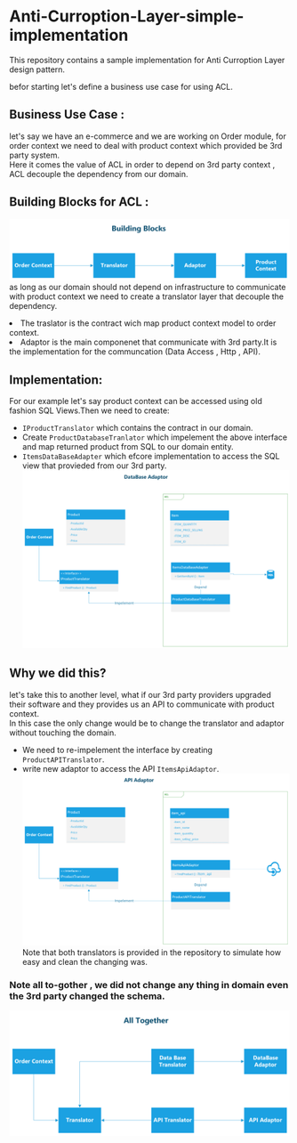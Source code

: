 # Anti-Curroption-Layer-simple-implementation
This repository contains a sample implementation for Anti Curroption Layer design pattern.<br/>

befor starting let's define a business use case for using ACL. <br/>

## Business Use Case :
let's say we have an e-commerce and we are working on Order module, for order context we need to deal with product context which provided be 3rd party system.<br/>
Here it comes the value of ACL in order to depend on 3rd party context , ACL decouple the dependency from our domain. <br/>

## Building Blocks for ACL :

![alt text](https://github.com/mfaddo/Anti-Curroption-Layer-simple-implementation/blob/master/ACL-%20Diagram%20(1).png)
as long as our domain should not depend on infrastructure to communicate with product context we need to create a translator layer that decouple the dependency. 
<li>The traslator is the contract wich map product context model to order context.</li>
<li>Adaptor is the main componenet that communicate with 3rd party.It is the implementation for the communcation (Data Access , Http , API).</li>

## Implementation:
For our example let's say product context can be accessed using old fashion SQL Views.Then we need to create:

- `IProductTranslator` which contains the contract in our domain.
- Create `ProductDatabaseTranlator` which impelement the above interface and map returned product from SQL to our domain entity.
- `ItemsDataBaseAdapter` which efcore implementation to access the SQL view that provieded from our 3rd party.
![alt_text](https://github.com/mfaddo/Anti-Curroption-Layer-simple-implementation/blob/master/ACL-Db-Adapter.png)
## Why we did this?
let's take this to another level, what if our 3rd party providers upgraded their software and they provides us an API to communicate with product context.<br/>
In this case the only change would be to change the translator and adaptor without touching the domain. 
- We need to re-impelement the interface by creating `ProductAPITranslator`.
- write new adaptor to access the API `ItemsApiAdaptor`. 
![alt_text](https://github.com/mfaddo/Anti-Curroption-Layer-simple-implementation/blob/master/ACL-API-Adapter-1.png)
Note that both translators is provided in the repository to simulate how easy and clean the changing was.

### Note all to-gother , we did not change any thing in domain even the 3rd party changed the schema. 
![alt_text](https://github.com/mfaddo/Anti-Curroption-Layer-simple-implementation/blob/master/ACL-AllTogether.png)
